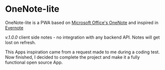# OneNote-lite

OneNote-lite is a PWA based on [Microsoft Office's OneNote](https://www.onenote.com/) and inspired in [Evernote](https://evernote.com/)

_v.1.0.0_ client side notes - no integration with any backend API. Notes will get lost on refresh.

This Apps inspiration came from a request made to me during a coding test. Now finished, I decided to complete the project and make it a fully functional open source App.
